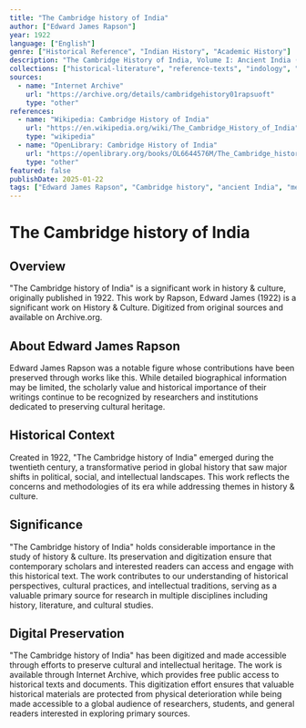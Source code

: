 ```yaml
---
title: "The Cambridge history of India"
author: ["Edward James Rapson"]
year: 1922
language: ["English"]
genre: ["Historical Reference", "Indian History", "Academic History"]
description: "The Cambridge History of India, Volume I: Ancient India (1922), edited by numismatist E.J. Rapson, represents the first volume of Cambridge University Press's ambitious multi-volume history project (1922-1937), providing comprehensive scholarly coverage of Indian history from ancient times through British imperial rule."
collections: ["historical-literature", "reference-texts", "indology", "colonial-india"]
sources:
  - name: "Internet Archive"
    url: "https://archive.org/details/cambridgehistory01rapsuoft"
    type: "other"
references:
  - name: "Wikipedia: Cambridge History of India"
    url: "https://en.wikipedia.org/wiki/The_Cambridge_History_of_India"
    type: "wikipedia"
  - name: "OpenLibrary: Cambridge History of India"
    url: "https://openlibrary.org/books/OL6644576M/The_Cambridge_history_of_India."
    type: "other"
featured: false
publishDate: 2025-01-22
tags: ["Edward James Rapson", "Cambridge history", "ancient India", "medieval India", "comprehensive history", "scholarly reference", "British scholarship", "Indology", "Indian civilization", "20th century"]
---
```


# The Cambridge history of India

## Overview

"The Cambridge history of India" is a significant work in history & culture, originally published in 1922. This work by Rapson, Edward James (1922) is a significant work on History & Culture. Digitized from original sources and available on Archive.org.

## About Edward James Rapson

Edward James Rapson was a notable figure whose contributions have been preserved through works like this. While detailed biographical information may be limited, the scholarly value and historical importance of their writings continue to be recognized by researchers and institutions dedicated to preserving cultural heritage.

## Historical Context

Created in 1922, "The Cambridge history of India" emerged during the twentieth century, a transformative period in global history that saw major shifts in political, social, and intellectual landscapes. This work reflects the concerns and methodologies of its era while addressing themes in history & culture.

## Significance

"The Cambridge history of India" holds considerable importance in the study of history & culture. Its preservation and digitization ensure that contemporary scholars and interested readers can access and engage with this historical text. The work contributes to our understanding of historical perspectives, cultural practices, and intellectual traditions, serving as a valuable primary source for research in multiple disciplines including history, literature, and cultural studies.

## Digital Preservation

"The Cambridge history of India" has been digitized and made accessible through efforts to preserve cultural and intellectual heritage. The work is available through Internet Archive, which provides free public access to historical texts and documents. This digitization effort ensures that valuable historical materials are protected from physical deterioration while being made accessible to a global audience of researchers, students, and general readers interested in exploring primary sources.
